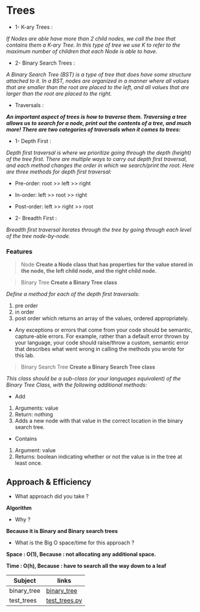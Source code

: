# Trees


* 1- K-ary Trees :

*If Nodes are able have more than 2 child nodes, we call the tree that contains them a K-ary Tree. In this type of tree we use K to refer to the maximum number of children that each Node is able to have.* 


* 2- Binary Search Trees :

*A Binary Search Tree (BST) is a type of tree that does have some structure attached to it. In a BST, nodes are organized in a manner where all values that are smaller than the root are placed to the left, and all values that are larger than the root are placed to the right.* 

* Traversals :

***An important aspect of trees is how to traverse them. Traversing a tree allows us to search for a node, print out the contents of a tree, and much more! There are two categories of traversals when it comes to trees:***

- 1- Depth First :

*Depth first traversal is where we prioritize going through the depth (height) of the tree first. There are multiple ways to carry out depth first traversal, and each method changes the order in which we search/print the root. Here are three methods for depth first traversal:*

* Pre-order: root >> left >> right

* In-order: left >> root >> right

* Post-order: left >> right >> root

 

* 2- Breadth First :

*Breadth first traversal iterates through the tree by going through each level of the tree node-by-node.*


### Features

> Node
**Create a Node class that has properties for the value stored in the node, the left child node, and the right child node.**

> Binary Tree
**Create a Binary Tree class**
    
*Define a method for each of the depth first traversals:*

1. pre order
2. in order
3. post order which returns an array of the values, ordered appropriately.
    
* Any exceptions or errors that come from your code should be semantic, capture-able errors. For example, rather than a default error thrown by your language, your code should raise/throw a custom, semantic error that describes what went wrong in calling the methods you wrote for this lab.

> Binary Search Tree
**Create a Binary Search Tree class** 

*This class should be a sub-class (or your languages equivalent) of the Binary Tree Class, with the following additional methods:*

- Add
            
1. Arguments: value
2. Return: nothing
3. Adds a new node with that value in the correct location in the binary search tree.

- Contains

1. Argument: value
2. Returns: boolean indicating whether or not the value is in the tree at least once.

## Approach & Efficiency

- What approach did you take ? 

**Algorithm**

- Why ?

**Because it is Binary and Binary search trees** 

- What is the Big O space/time for this approach ?

**Space : O(1), Because : not allocating any additional space.** 

**Time : O(h), Because : have to search all the way down to a leaf**


| Subject     | links |
| ----------- | ----------- |
| binary_tree | [binary_tree](trees/trees.py) |
| test_trees | [test_trees.py](tests/test_trees.py) |